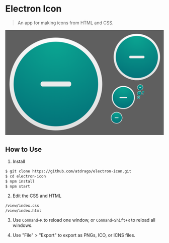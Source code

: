 # Electron Icon

> An app for making icons from HTML and CSS.

![](screenshot.png)

## How to Use
1. Install
```
$ git clone https://github.com/atdrago/electron-icon.git
$ cd electron-icon
$ npm install
$ npm start
```

2. Edit the CSS and HTML
```
/view/index.css
/view/index.html
```

3. Use `Command+R` to reload one window, or `Command+Shift+R` to reload all windows.

4. Use "File" > "Export" to export as PNGs, ICO, or ICNS files.